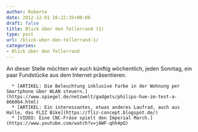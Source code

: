 ```yaml
---
author: Roberto
date: 2012-12-01 16:22:35+00:00
draft: false
title: Blick über den Tellerrand (1)
type: post
url: /blick-uber-den-tellerrand-1/
categories:
- Blick über den Tellerrand
---
```


An dieser Stelle möchten wir euch künftig wöchentlich, jeden Sonntag, ein paar Fundstücke aus dem Internet präsentieren.



	  * [ARTIKEL: Die Beleuchtung inklusive Farbe in der Wohnung per Smartphone über WLAN steuern.](https://www.spiegel.de/netzwelt/gadgets/philips-hue-im-test-a-866064.html)
	  * [ARTIKEL: Ein interessantes, etwas anderes Laufrad, auch aus Halle, das FLIZ Bike](https://fliz-concept.blogspot.de/)
	  * [VIDEO: Eine CNC-Fräse spielt den Imperial March.](https://www.youtube.com/watch?v=jAWF-qhh4pQ)

